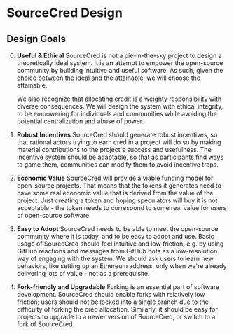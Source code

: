 # SourceCred Design

## Design Goals
0. **Useful & Ethical**
   SourceCred is not a pie-in-the-sky project to design a theoretically ideal system. It is an attempt to empower the open-source community by building intuitive and useful software. As such, given the choice between the ideal and the attainable, we will choose the attainable.

   We also recognize that allocating credit is a weighty responsibility with diverse consequences. We will design the system with ethical integrity, to be empowering for individuals and communities while avoiding the potential centralization and abuse of power.

1. **Robust Incentives**
   SourceCred should generate robust incentives, so that rational actors trying to earn cred in a project will do so by making material contributions to the project's success and usefulness. The incentive system should be adaptable, so that as participants find ways to game them, communities can modify them to avoid incentive traps.

2. **Economic Value**
   SourceCred will provide a viable funding model for open-source projects. That means that the tokens it generates need to have some real economic value that is derived from the value of the project. Just creating a token and hoping speculators will buy it is not acceptable - the token needs to correspond to some real value for users of open-source software.

3. **Easy to Adopt**
   SourceCred needs to be able to meet the open-source community where it is today, and to be easy to adopt and use. Basic usage of SourceCred should feel intuitive and low friction, e.g. by using GitHub reactions and messages from GitHub bots as a low-resolution way of engaging with the system. We should ask users to learn new behaviors, like setting up an Ethereum address, only when we're already delivering lots of value - not as a prerequisite.

4. **Fork-friendly and Upgradable**
   Forking is an essential part of software development. SourceCred should enable forks with relatively low friction; users should not be locked into a single branch due to the difficulty of forking the cred allocation. Similarly, it should be easy for projects to upgrade to a newer version of SourceCred, or switch to a fork of SourceCred.
